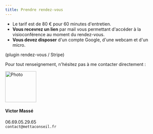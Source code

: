 ```yaml
---
title: Prendre rendez-vous
---
```


- Le tarif est de <span class="badge badge-success">80 €</span> pour 60 minutes d'entretien.
- **Vous recevrez un lien** par mail vous permettant d'accéder à la visioconférence au moment du rendez-vous.
- **Vous devez disposer** d'un compte Google, d'une webcam et d'un micro.

(plugin rendez-vous / Stripe)

Pour tout renseignement, n'hésitez pas à me contacter directement :

<div class="media">
  <img src="/img/photo.jpg" width=100 class="mr-3 border border-dark" alt="Photo">
  <div class="media-body">
    <h4>Victor Massé</h4>
    06.69.05.29.65<br>
    <code>contact@mettaconseil.fr</code>
  </div>
</div>
